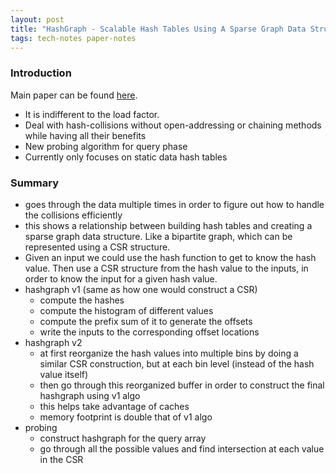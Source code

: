 ```yaml
---
layout: post
title: "HashGraph - Scalable Hash Tables Using A Sparse Graph Data Structure"
tags: tech-notes paper-notes
---
```


### Introduction
Main paper can be found [here](https://arxiv.org/pdf/1907.02900.pdf).

- It is indifferent to the load factor.
- Deal with hash-collisions without open-addressing or chaining methods while
  having all their benefits
- New probing algorithm for query phase
- Currently only focuses on static data hash tables

### Summary
- goes through the data multiple times in order to figure out how to handle the
  collisions efficiently
- this shows a relationship between building hash tables and creating a sparse
  graph data structure. Like a bipartite graph, which can be represented using
  a CSR structure.
- Given an input we could use the hash function to get to know the hash value.
  Then use a CSR structure from the hash value to the inputs, in order to know
  the input for a given hash value.
- hashgraph v1 (same as how one would construct a CSR)
  - compute the hashes
  - compute the histogram of different values
  - compute the prefix sum of it to generate the offsets
  - write the inputs to the corresponding offset locations
- hashgraph v2
  - at first reorganize the hash values into multiple bins by doing a similar
    CSR construction, but at each bin level (instead of the hash value itself)
  - then go through this reorganized buffer in order to construct the final
    hashgraph using v1 algo
  - this helps take advantage of caches
  - memory footprint is double that of v1 algo
- probing
  - construct hashgraph for the query array
  - go through all the possible values and find intersection at each value in
    the CSR
